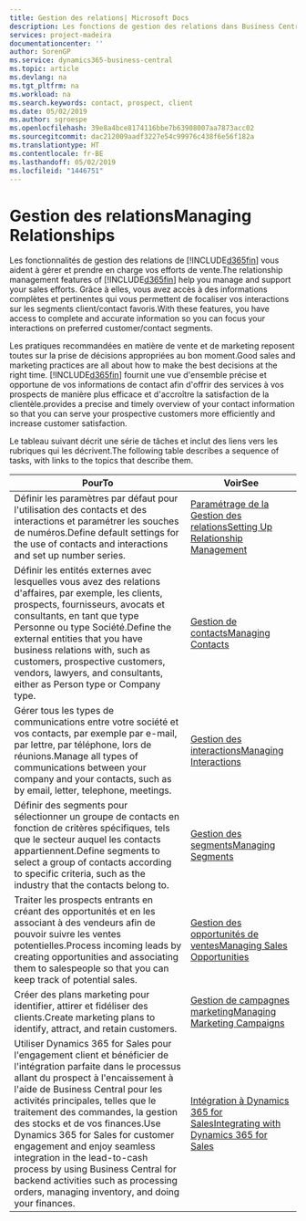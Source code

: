 ```yaml
---
title: Gestion des relations| Microsoft Docs
description: Les fonctions de gestion des relations dans Business Central prennent en charge vos efforts en matière de vente et vous permettent d'accéder à des informations sur les contacts et les prospects afin de pouvoir servir vos clients efficacement.
services: project-madeira
documentationcenter: ''
author: SorenGP
ms.service: dynamics365-business-central
ms.topic: article
ms.devlang: na
ms.tgt_pltfrm: na
ms.workload: na
ms.search.keywords: contact, prospect, client
ms.date: 05/02/2019
ms.author: sgroespe
ms.openlocfilehash: 39e8a4bce8174116bbe7b63908007aa7873acc02
ms.sourcegitcommit: dac212009aadf3227e54c99976c438f6e56f182a
ms.translationtype: HT
ms.contentlocale: fr-BE
ms.lasthandoff: 05/02/2019
ms.locfileid: "1446751"
---
```

# <a name="managing-relationships"></a><span data-ttu-id="aec9a-103">Gestion des relations</span><span class="sxs-lookup"><span data-stu-id="aec9a-103">Managing Relationships</span></span>
<span data-ttu-id="aec9a-104">Les fonctionnalités de gestion des relations de [!INCLUDE[d365fin](includes/d365fin_md.md)] vous aident à gérer et prendre en charge vos efforts de vente.</span><span class="sxs-lookup"><span data-stu-id="aec9a-104">The relationship management features of [!INCLUDE[d365fin](includes/d365fin_md.md)] help you manage and support your sales efforts.</span></span> <span data-ttu-id="aec9a-105">Grâce à elles, vous avez accès à des informations complètes et pertinentes qui vous permettent de focaliser vos interactions sur les segments client/contact favoris.</span><span class="sxs-lookup"><span data-stu-id="aec9a-105">With these features, you have access to complete and accurate information so you can focus your interactions on preferred customer/contact segments.</span></span>

<span data-ttu-id="aec9a-106">Les pratiques recommandées en matière de vente et de marketing reposent toutes sur la prise de décisions appropriées au bon moment.</span><span class="sxs-lookup"><span data-stu-id="aec9a-106">Good sales and marketing practices are all about how to make the best decisions at the right time.</span></span> [!INCLUDE[d365fin](includes/d365fin_md.md)] <span data-ttu-id="aec9a-107">fournit une vue d'ensemble précise et opportune de vos informations de contact afin d'offrir des services à vos prospects de manière plus efficace et d'accroître la satisfaction de la clientèle.</span><span class="sxs-lookup"><span data-stu-id="aec9a-107">provides a precise and timely overview of your contact information so that you can serve your prospective customers more efficiently and increase customer satisfaction.</span></span>

<span data-ttu-id="aec9a-108">Le tableau suivant décrit une série de tâches et inclut des liens vers les rubriques qui les décrivent.</span><span class="sxs-lookup"><span data-stu-id="aec9a-108">The following table describes a sequence of tasks, with links to the topics that describe them.</span></span>  

| <span data-ttu-id="aec9a-109">Pour</span><span class="sxs-lookup"><span data-stu-id="aec9a-109">To</span></span> | <span data-ttu-id="aec9a-110">Voir</span><span class="sxs-lookup"><span data-stu-id="aec9a-110">See</span></span> |
| --- | --- |
|<span data-ttu-id="aec9a-111">Définir les paramètres par défaut pour l'utilisation des contacts et des interactions et paramétrer les souches de numéros.</span><span class="sxs-lookup"><span data-stu-id="aec9a-111">Define default settings for the use of contacts and interactions and set up number series.</span></span>|[<span data-ttu-id="aec9a-112">Paramétrage de la Gestion des relations</span><span class="sxs-lookup"><span data-stu-id="aec9a-112">Setting Up Relationship Management</span></span>](marketing-setup-marketing.md)|
|<span data-ttu-id="aec9a-113">Définir les entités externes avec lesquelles vous avez des relations d'affaires, par exemple, les clients, prospects, fournisseurs, avocats et consultants, en tant que type Personne ou type Société.</span><span class="sxs-lookup"><span data-stu-id="aec9a-113">Define the external entities that you have business relations with, such as customers, prospective customers, vendors, lawyers, and consultants, either as Person type or Company type.</span></span>|[<span data-ttu-id="aec9a-114">Gestion de contacts</span><span class="sxs-lookup"><span data-stu-id="aec9a-114">Managing Contacts</span></span>](marketing-contacts.md)|
|<span data-ttu-id="aec9a-115">Gérer tous les types de communications entre votre société et vos contacts, par exemple par e-mail, par lettre, par téléphone, lors de réunions.</span><span class="sxs-lookup"><span data-stu-id="aec9a-115">Manage all types of communications between your company and your contacts, such as by email, letter, telephone, meetings.</span></span>|[<span data-ttu-id="aec9a-116">Gestion des interactions</span><span class="sxs-lookup"><span data-stu-id="aec9a-116">Managing Interactions</span></span>](marketing-interactions.md)|
|<span data-ttu-id="aec9a-117">Définir des segments pour sélectionner un groupe de contacts en fonction de critères spécifiques, tels que le secteur auquel les contacts appartiennent.</span><span class="sxs-lookup"><span data-stu-id="aec9a-117">Define segments to select a group of contacts according to specific criteria, such as the industry that the contacts belong to.</span></span>|[<span data-ttu-id="aec9a-118">Gestion des segments</span><span class="sxs-lookup"><span data-stu-id="aec9a-118">Managing Segments</span></span>](marketing-segments.md)|
|<span data-ttu-id="aec9a-119">Traiter les prospects entrants en créant des opportunités et en les associant à des vendeurs afin de pouvoir suivre les ventes potentielles.</span><span class="sxs-lookup"><span data-stu-id="aec9a-119">Process incoming leads by creating opportunities and associating them to salespeople so that you can keep track of potential sales.</span></span>|[<span data-ttu-id="aec9a-120">Gestion des opportunités de ventes</span><span class="sxs-lookup"><span data-stu-id="aec9a-120">Managing Sales Opportunities</span></span>](marketing-manage-sales-opportunities.md)|
|<span data-ttu-id="aec9a-121">Créer des plans marketing pour identifier, attirer et fidéliser des clients.</span><span class="sxs-lookup"><span data-stu-id="aec9a-121">Create marketing plans to identify, attract, and retain customers.</span></span>|[<span data-ttu-id="aec9a-122">Gestion de campagnes marketing</span><span class="sxs-lookup"><span data-stu-id="aec9a-122">Managing Marketing Campaigns</span></span>](marketing-campaigns.md)|
|<span data-ttu-id="aec9a-123">Utiliser Dynamics 365 for Sales pour l'engagement client et bénéficier de l'intégration parfaite dans le processus allant du prospect à l'encaissement à l'aide de Business Central pour les activités principales, telles que le traitement des commandes, la gestion des stocks et de vos finances.</span><span class="sxs-lookup"><span data-stu-id="aec9a-123">Use Dynamics 365 for Sales for customer engagement and enjoy seamless integration in the lead-to-cash process by using Business Central for backend activities such as processing orders, managing inventory, and doing your finances.</span></span>|[<span data-ttu-id="aec9a-124">Intégration à Dynamics 365 for Sales</span><span class="sxs-lookup"><span data-stu-id="aec9a-124">Integrating with Dynamics 365 for Sales</span></span>](marketing-integrate-dynamicscrm.md)|
